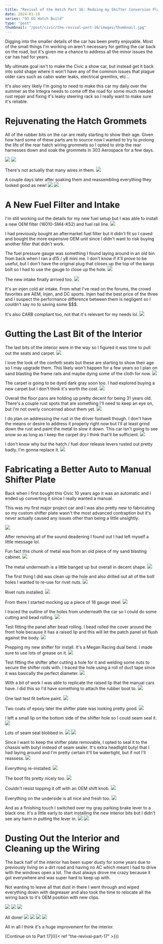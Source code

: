 ```yaml
---
title: "Revival of the Hatch Part 16: Redoing my Shifter Conversion Plate"
date: 2024-01-18
series: "93 EG Hatch Build"
type: "post"
thumbnail: "/post/civic/the-revival-part-16/images/thumbnail.jpg"
---
```


Digging into the smaller details of the car has been pretty enjoyable. Most of the small things I'm working on aren't necessary for getting the car back on the road, but it's given me a chance to address all the minor issues the car has had for years.

My ultimate goal isn't to make the Civic a show car, but instead get it back into solid shape where it won't have any of the common issues that plague older cars such as cabin water leaks, electrical gremlins, etc...

It's also very likely I'm going to need to make this car my daily over the summer as the Integra needs to come off the road for some much needed rust repair and fixing it's leaky steering rack so I really want to make sure it's reliable.

# Rejuvenating the Hatch Grommets

All of the rubber bits on the car are really starting to show their age. Given how hard some of these parts are to source now I wanted to try to prolong the life of the rear hatch wiring grommets so I opted to strip the rear harnesses down and soak the grommets in 303 Aerospace for a few days.

![](images/1.jpg)
![](images/2.jpg)

There's not actually that many wires in them.
![](images/3.jpg)

A couple days later after soaking them and reassembling everything they looked good as new!
![](images/5.jpg)
![](images/6.jpg)

# A New Fuel Filter and Intake

I'm still working out the details for my new fuel setup but I was able to install a new OEM filter (16010-SM4-K52) and fuel rail line.
![](images/7.jpg)

I had previously bought an aftermarket fuel filter but it didn't fit so I caved and bought the more expensive OEM unit since I didn't want to risk buying another filter that didn't work.

The fuel pressure gauge was something I found laying around in an old bin from back when I ran a d15 / y8 mini me. I don't know if it'll prove to be useful, but I don't have the original plug that closes up the top of the banjo bolt so I had to use the gauge to close up the hole.
![](images/8.jpg)

The new intake finally arrived too.
![](images/9.jpg)

It's an injen cold air intake. From what I've read on the forums, the crowd favorites are AEM, Injen, and DC sports. Injen had the best price of the three and I suspect the performance difference between them is negligent so I couldn't say no to saving some $$$.

It's also CARB compliant too, not that it's relevant for my needs lol.
![](images/10.jpg)

# Gutting the Last Bit of the Interior

The last bits of the interior were in the way so I figured it was time to pull out the seats and carpet.
![](images/11.jpg)

I love the look of the confetti seats but these are starting to show their age so I may upgrade them. This likely won't happen for a few years so I plan on sand blasting the frame rails and maybe dying some of the cloth for now.
![](images/12.jpg)

The carpet is going to be dyed dark gray soon too. I had explored buying a new carpet but I don't think it's worth the cost.
![](images/13.jpg)

Overall the floor pans are holding up pretty decent for being 31 years old. There's a couple rust spots that are something I'll need to keep an eye on, but I'm not overly concerned about them yet.
![](images/14.jpg)

I do plan on addressing the rust in the driver footwell though. I don't have the means or desire to address it properly right now but I'll at least grind down the rust and paint the metal to slow it down. This car isn't going to see snow so as long as I keep the carpet dry I think that'll be sufficient.
![](images/17.jpg)

I don't know why but the hatch / fuel door release levers rusted out pretty badly. I'm gonna replace it.
![](images/15.jpg)

# Fabricating a Better Auto to Manual Shifter Plate

Back when I first bought this Civic 10 years ago it was an automatic and I ended up converting it since I really wanted a manual.

This was my first major project car and I was also pretty new to fabricating so my custom shifter plate wasn't the most advanced contraption but it's never actually caused any issues other than being a little unsightly.

![](images/18.jpg)

After removing all of the sound deadening I found out I had left myself a little message lol.

Fun fact this chunk of metal was from an old piece of my sand blasting cabinet.
![](images/19.jpg)

The metal underneath is a little banged up but overall in decent shape.
![](images/20.jpg)

The first thing I did was clean up the hole and also drilled out all of the bolt holes I wanted to re-use for rivet nuts.
![](images/21.jpg)

Rivet nuts installed.
![](images/22.jpg)

From there I started mocking up a piece of 18 gauge steel.
![](images/23.jpg)

I traced the outline of the holes from underneath the car so I could do some cutting and bead rolling.
![](images/24.jpg)

Test fitting the panel after bead rolling. I bead rolled the cover around the front hole because it has a raised lip and this will let the patch panel sit flush against the body.
![](images/25.jpg)

Prepping my new shifter for install. It's a Megan Racing dual bend. I made sure to use lots of grease on it.
![](images/26.jpg)

Test fitting the shifter after cutting a hole for it and welding some nuts to secure the shifter rods with. I traced the hole using a roll of duct tape since it was basically the perfect diameter.
![](images/27.jpg)

With a bit of work I was able to replicate the raised lip that the manual cars have. I did this so I'd have something to attach the rubber boot to.
![](images/28.jpg)

One last test fit before paint.
![](images/29.jpg)

Two coats of epoxy later the shifter plate was looking pretty good.
![](images/31.jpg)

I left a small lip on the bottom side of the shifter hole so I could seam seal it.
![](images/32.jpg)

Lots of seam seal blobbed in.
![](images/33.jpg)
![](images/34.jpg)

Since I want to keep the shifter plate removable, I opted to seal it to the chassis with butyl instead of seam sealer. It's extra headlight butyl that I had laying around and I'm pretty certain it'll be watertight, but if not I'll reassess.
![](images/35.jpg)

Everything re-installed.
![](images/36.jpg)

The boot fits pretty nicely too.
![](images/37.jpg)

Couldn't resist topping it off with an OEM shift knob.
![](images/38.jpg)

Everything on the underside is all nice and fresh too.
![](images/39.jpg)

And as a finishing touch I switched over my gray parking brake lever to a black one. It's a little early to start installing the new interior bits but I didn't see any harm in putting the lever in.
![](images/40.jpg)
![](images/41.jpg)

# Dusting Out the Interior and Cleaning up the Wiring

The back half of the interior has been super dusty for some years due to previously living on a dirt road and having no AC which meant I had to drive with the windows open a lot. The dust always drove me crazy because it got everywhere and was super hard to keep up with.

Not wanting to leave all that dust in there I went through and wiped everything down with degreaser and also took the time to relocate all the wiring back to it's OEM position with new clips.

![](images/42.jpg)
![](images/43.jpg)
![](images/44.jpg)

All done!
![](images/45.jpg)
![](images/46.jpg)
![](images/47.jpg)
![](images/48.jpg)

All in all I think it's a huge improvement for the interior.

[Continue on to Part 17]({{< ref "the-revival-part-17" >}})
